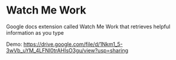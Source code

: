 # Watch Me Work
Google docs extension called Watch Me Work that retrieves helpful information as you type

Demo: https://drive.google.com/file/d/1Nkm1_5-3wVb_uYM_4LFNI0trAHIsO3gu/view?usp=sharing
